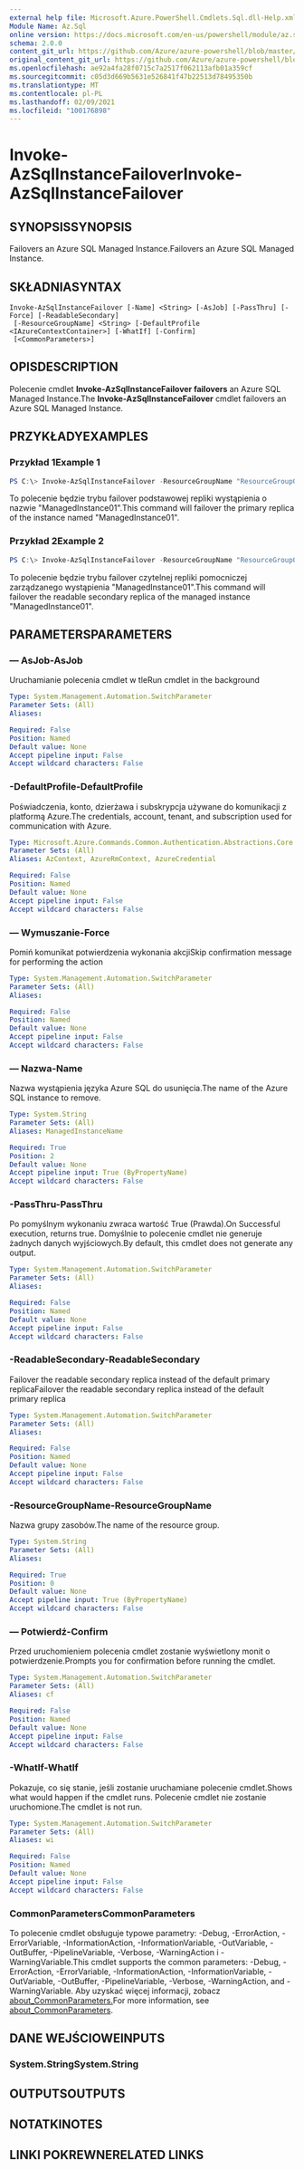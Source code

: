 ```yaml
---
external help file: Microsoft.Azure.PowerShell.Cmdlets.Sql.dll-Help.xml
Module Name: Az.Sql
online version: https://docs.microsoft.com/en-us/powershell/module/az.sql/invoke-AzSqlInstanceFailover
schema: 2.0.0
content_git_url: https://github.com/Azure/azure-powershell/blob/master/src/Sql/Sql/help/Invoke-AzSqlInstanceFailover.md
original_content_git_url: https://github.com/Azure/azure-powershell/blob/master/src/Sql/Sql/help/Invoke-AzSqlInstanceFailover.md
ms.openlocfilehash: ae92a4fa28f0715c7a2517f062113afb01a359cf
ms.sourcegitcommit: c05d3d669b5631e526841f47b22513d78495350b
ms.translationtype: MT
ms.contentlocale: pl-PL
ms.lasthandoff: 02/09/2021
ms.locfileid: "100176898"
---
```

# <span data-ttu-id="6b408-101">Invoke-AzSqlInstanceFailover</span><span class="sxs-lookup"><span data-stu-id="6b408-101">Invoke-AzSqlInstanceFailover</span></span>

## <span data-ttu-id="6b408-102">SYNOPSIS</span><span class="sxs-lookup"><span data-stu-id="6b408-102">SYNOPSIS</span></span>
<span data-ttu-id="6b408-103">Failovers an Azure SQL Managed Instance.</span><span class="sxs-lookup"><span data-stu-id="6b408-103">Failovers an Azure SQL Managed Instance.</span></span>

## <span data-ttu-id="6b408-104">SKŁADNIA</span><span class="sxs-lookup"><span data-stu-id="6b408-104">SYNTAX</span></span>

```
Invoke-AzSqlInstanceFailover [-Name] <String> [-AsJob] [-PassThru] [-Force] [-ReadableSecondary]
 [-ResourceGroupName] <String> [-DefaultProfile <IAzureContextContainer>] [-WhatIf] [-Confirm]
 [<CommonParameters>]
```

## <span data-ttu-id="6b408-105">OPIS</span><span class="sxs-lookup"><span data-stu-id="6b408-105">DESCRIPTION</span></span>
<span data-ttu-id="6b408-106">Polecenie cmdlet **Invoke-AzSqlInstanceFailover failovers** an Azure SQL Managed Instance.</span><span class="sxs-lookup"><span data-stu-id="6b408-106">The **Invoke-AzSqlInstanceFailover** cmdlet failovers an Azure SQL Managed Instance.</span></span>

## <span data-ttu-id="6b408-107">PRZYKŁADY</span><span class="sxs-lookup"><span data-stu-id="6b408-107">EXAMPLES</span></span>

### <span data-ttu-id="6b408-108">Przykład 1</span><span class="sxs-lookup"><span data-stu-id="6b408-108">Example 1</span></span>
```powershell
PS C:\> Invoke-AzSqlInstanceFailover -ResourceGroupName "ResourceGroup01" -Name "ManagedInstance01"
```

<span data-ttu-id="6b408-109">To polecenie będzie trybu failover podstawowej repliki wystąpienia o nazwie "ManagedInstance01".</span><span class="sxs-lookup"><span data-stu-id="6b408-109">This command will failover the primary replica of the instance named "ManagedInstance01".</span></span>

### <span data-ttu-id="6b408-110">Przykład 2</span><span class="sxs-lookup"><span data-stu-id="6b408-110">Example 2</span></span>
```powershell
PS C:\> Invoke-AzSqlInstanceFailover -ResourceGroupName "ResourceGroup01" -Name "ManagedInstance01" -ReadableSecondary
```

<span data-ttu-id="6b408-111">To polecenie będzie trybu failover czytelnej repliki pomocniczej zarządzanego wystąpienia "ManagedInstance01".</span><span class="sxs-lookup"><span data-stu-id="6b408-111">This command will failover the readable secondary replica of the managed instance "ManagedInstance01".</span></span>

## <span data-ttu-id="6b408-112">PARAMETERS</span><span class="sxs-lookup"><span data-stu-id="6b408-112">PARAMETERS</span></span>

### <span data-ttu-id="6b408-113">— AsJob</span><span class="sxs-lookup"><span data-stu-id="6b408-113">-AsJob</span></span>
<span data-ttu-id="6b408-114">Uruchamianie polecenia cmdlet w tle</span><span class="sxs-lookup"><span data-stu-id="6b408-114">Run cmdlet in the background</span></span>

```yaml
Type: System.Management.Automation.SwitchParameter
Parameter Sets: (All)
Aliases:

Required: False
Position: Named
Default value: None
Accept pipeline input: False
Accept wildcard characters: False
```

### <span data-ttu-id="6b408-115">-DefaultProfile</span><span class="sxs-lookup"><span data-stu-id="6b408-115">-DefaultProfile</span></span>
<span data-ttu-id="6b408-116">Poświadczenia, konto, dzierżawa i subskrypcja używane do komunikacji z platformą Azure.</span><span class="sxs-lookup"><span data-stu-id="6b408-116">The credentials, account, tenant, and subscription used for communication with Azure.</span></span>

```yaml
Type: Microsoft.Azure.Commands.Common.Authentication.Abstractions.Core.IAzureContextContainer
Parameter Sets: (All)
Aliases: AzContext, AzureRmContext, AzureCredential

Required: False
Position: Named
Default value: None
Accept pipeline input: False
Accept wildcard characters: False
```

### <span data-ttu-id="6b408-117">— Wymuszanie</span><span class="sxs-lookup"><span data-stu-id="6b408-117">-Force</span></span>
<span data-ttu-id="6b408-118">Pomiń komunikat potwierdzenia wykonania akcji</span><span class="sxs-lookup"><span data-stu-id="6b408-118">Skip confirmation message for performing the action</span></span>

```yaml
Type: System.Management.Automation.SwitchParameter
Parameter Sets: (All)
Aliases:

Required: False
Position: Named
Default value: None
Accept pipeline input: False
Accept wildcard characters: False
```

### <span data-ttu-id="6b408-119">— Nazwa</span><span class="sxs-lookup"><span data-stu-id="6b408-119">-Name</span></span>
<span data-ttu-id="6b408-120">Nazwa wystąpienia języka Azure SQL do usunięcia.</span><span class="sxs-lookup"><span data-stu-id="6b408-120">The name of the Azure SQL instance to remove.</span></span>

```yaml
Type: System.String
Parameter Sets: (All)
Aliases: ManagedInstanceName

Required: True
Position: 2
Default value: None
Accept pipeline input: True (ByPropertyName)
Accept wildcard characters: False
```

### <span data-ttu-id="6b408-121">-PassThru</span><span class="sxs-lookup"><span data-stu-id="6b408-121">-PassThru</span></span>
<span data-ttu-id="6b408-122">Po pomyślnym wykonaniu zwraca wartość True (Prawda).</span><span class="sxs-lookup"><span data-stu-id="6b408-122">On Successful execution, returns true.</span></span>  <span data-ttu-id="6b408-123">Domyślnie to polecenie cmdlet nie generuje żadnych danych wyjściowych.</span><span class="sxs-lookup"><span data-stu-id="6b408-123">By default, this cmdlet does not generate any output.</span></span>

```yaml
Type: System.Management.Automation.SwitchParameter
Parameter Sets: (All)
Aliases:

Required: False
Position: Named
Default value: None
Accept pipeline input: False
Accept wildcard characters: False
```

### <span data-ttu-id="6b408-124">-ReadableSecondary</span><span class="sxs-lookup"><span data-stu-id="6b408-124">-ReadableSecondary</span></span>
<span data-ttu-id="6b408-125">Failover the readable secondary replica instead of the default primary replica</span><span class="sxs-lookup"><span data-stu-id="6b408-125">Failover the readable secondary replica instead of the default primary replica</span></span>

```yaml
Type: System.Management.Automation.SwitchParameter
Parameter Sets: (All)
Aliases:

Required: False
Position: Named
Default value: None
Accept pipeline input: False
Accept wildcard characters: False
```

### <span data-ttu-id="6b408-126">-ResourceGroupName</span><span class="sxs-lookup"><span data-stu-id="6b408-126">-ResourceGroupName</span></span>
<span data-ttu-id="6b408-127">Nazwa grupy zasobów.</span><span class="sxs-lookup"><span data-stu-id="6b408-127">The name of the resource group.</span></span>

```yaml
Type: System.String
Parameter Sets: (All)
Aliases:

Required: True
Position: 0
Default value: None
Accept pipeline input: True (ByPropertyName)
Accept wildcard characters: False
```

### <span data-ttu-id="6b408-128">— Potwierdź</span><span class="sxs-lookup"><span data-stu-id="6b408-128">-Confirm</span></span>
<span data-ttu-id="6b408-129">Przed uruchomieniem polecenia cmdlet zostanie wyświetlony monit o potwierdzenie.</span><span class="sxs-lookup"><span data-stu-id="6b408-129">Prompts you for confirmation before running the cmdlet.</span></span>

```yaml
Type: System.Management.Automation.SwitchParameter
Parameter Sets: (All)
Aliases: cf

Required: False
Position: Named
Default value: None
Accept pipeline input: False
Accept wildcard characters: False
```

### <span data-ttu-id="6b408-130">-WhatIf</span><span class="sxs-lookup"><span data-stu-id="6b408-130">-WhatIf</span></span>
<span data-ttu-id="6b408-131">Pokazuje, co się stanie, jeśli zostanie uruchamiane polecenie cmdlet.</span><span class="sxs-lookup"><span data-stu-id="6b408-131">Shows what would happen if the cmdlet runs.</span></span> <span data-ttu-id="6b408-132">Polecenie cmdlet nie zostanie uruchomione.</span><span class="sxs-lookup"><span data-stu-id="6b408-132">The cmdlet is not run.</span></span>

```yaml
Type: System.Management.Automation.SwitchParameter
Parameter Sets: (All)
Aliases: wi

Required: False
Position: Named
Default value: None
Accept pipeline input: False
Accept wildcard characters: False
```

### <span data-ttu-id="6b408-133">CommonParameters</span><span class="sxs-lookup"><span data-stu-id="6b408-133">CommonParameters</span></span>
<span data-ttu-id="6b408-134">To polecenie cmdlet obsługuje typowe parametry: -Debug, -ErrorAction, -ErrorVariable, -InformationAction, -InformationVariable, -OutVariable, -OutBuffer, -PipelineVariable, -Verbose, -WarningAction i -WarningVariable.</span><span class="sxs-lookup"><span data-stu-id="6b408-134">This cmdlet supports the common parameters: -Debug, -ErrorAction, -ErrorVariable, -InformationAction, -InformationVariable, -OutVariable, -OutBuffer, -PipelineVariable, -Verbose, -WarningAction, and -WarningVariable.</span></span> <span data-ttu-id="6b408-135">Aby uzyskać więcej informacji, zobacz [about_CommonParameters.](http://go.microsoft.com/fwlink/?LinkID=113216)</span><span class="sxs-lookup"><span data-stu-id="6b408-135">For more information, see [about_CommonParameters](http://go.microsoft.com/fwlink/?LinkID=113216).</span></span>

## <span data-ttu-id="6b408-136">DANE WEJŚCIOWE</span><span class="sxs-lookup"><span data-stu-id="6b408-136">INPUTS</span></span>

### <span data-ttu-id="6b408-137">System.String</span><span class="sxs-lookup"><span data-stu-id="6b408-137">System.String</span></span>

## <span data-ttu-id="6b408-138">OUTPUTS</span><span class="sxs-lookup"><span data-stu-id="6b408-138">OUTPUTS</span></span>

## <span data-ttu-id="6b408-139">NOTATKI</span><span class="sxs-lookup"><span data-stu-id="6b408-139">NOTES</span></span>

## <span data-ttu-id="6b408-140">LINKI POKREWNE</span><span class="sxs-lookup"><span data-stu-id="6b408-140">RELATED LINKS</span></span>
